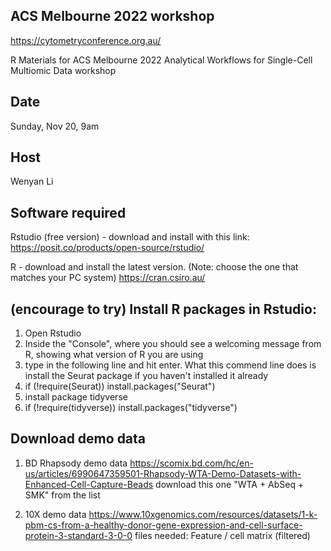 ## ACS Melbourne 2022 workshop
https://cytometryconference.org.au/

R Materials for ACS Melbourne 2022 
Analytical Workflows for Single-Cell Multiomic Data workshop

## Date
Sunday, Nov 20, 9am

## Host
Wenyan Li

## Software required
Rstudio (free version) - download and install with this link:
https://posit.co/products/open-source/rstudio/

R - download and install the latest version. (Note: choose the one that matches your PC system)
https://cran.csiro.au/

## (encourage to try) Install R packages in Rstudio:
1. Open Rstudio
2. Inside the "Console", where you should see a welcoming message from R, showing what version of R you are using
3. type in the following line and hit enter. What this commend line does is install the Seurat package if you haven't installed it already
4. if (!require(Seurat)) install.packages("Seurat")
5. install package tidyverse
6. if (!require(tidyverse)) install.packages("tidyverse")

## Download demo data
1. BD Rhapsody demo data
https://scomix.bd.com/hc/en-us/articles/6990647359501-Rhapsody-WTA-Demo-Datasets-with-Enhanced-Cell-Capture-Beads
download this one "WTA + AbSeq + SMK" from the list

2. 10X demo data
https://www.10xgenomics.com/resources/datasets/1-k-pbm-cs-from-a-healthy-donor-gene-expression-and-cell-surface-protein-3-standard-3-0-0
files needed: Feature / cell matrix (filtered)
